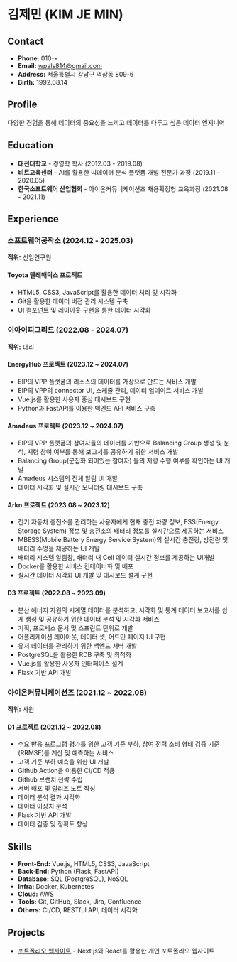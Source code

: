 # 김제민 (KIM JE MIN)

## Contact
- **Phone:** 010-****-****
- **Email:** wpals814@gmail.com
- **Address:** 서울특별시 강남구 역삼동 809-6
- **Birth:** 1992.08.14

## Profile
다양한 경험을 통해 데이터의 중요성을 느끼고 데이터를 다루고 싶은 데이터 엔지니어

## Education
- **대전대학교** - 경영학 학사 (2012.03 - 2019.08)
- **비트교육센터** - AI를 활용한 빅데이터 분석 플랫폼 개발 전문가 과정 (2019.11 - 2020.05)
- **한국소프트웨어 산업협회** - 아이온커뮤니케이션즈 채용확정형 교육과정 (2021.08 - 2021.11)

## Experience

### 소프트웨어공작소 (2024.12 - 2025.03)
**직위:** 선임연구원

#### Toyota 텔레매틱스 프로젝트
- HTML5, CSS3, JavaScript를 활용한 데이터 처리 및 시각화
- Git을 활용한 데이터 버전 관리 시스템 구축
- UI 컴포넌트 및 레이아웃 구현을 통한 데이터 시각화

### 이아이피그리드 (2022.08 - 2024.07)
**직위:** 대리

#### EnergyHub 프로젝트 (2023.12 ~ 2024.07)
- EIP의 VPP 플랫폼의 리소스의 데이터를 가상으로 만드는 서비스 개발
- EIP의 VPP의 connector UI, 스케줄 관리, 데이터 업데이트 서비스 개발
- Vue.js를 활용한 사용자 중심 대시보드 구현
- Python과 FastAPI를 이용한 백엔드 API 서비스 구축

#### Amadeus 프로젝트 (2023.12 ~ 2024.07)
- EIP의 VPP 플랫폼의 참여자들의 데이터를 기반으로 Balancing Group 생성 및 분석, 지령 참여 여부를 통해 보고서를 공유하기 위한 서비스 개발
- Balancing Group(군집화 되어있는 참여자) 들의 지령 수행 여부를 확인하는 UI 개발
- Amadeus 시스템의 전체 알림 UI 개발
- 데이터 시각화 및 실시간 모니터링 대시보드 구축

#### Arkn 프로젝트 (2023.08 ~ 2023.12)
- 전기 자동차 충전소를 관리하는 사용자에게 현재 충전 차량 정보, ESS(Energy Storage System) 정보 및 충전소의 배터리 정보를 실시간으로 제공하는 서비스
- MBESS(Mobile Battery Energy Service System)의 실시간 충전량, 방전량 및 배터리 수명을 제공하는 UI 개발
- 배터리 시스템 알림창, 배터리 내 Cell 데이터 실시간 정보를 제공하는 UI개발
- Docker를 활용한 서비스 컨테이너화 및 배포
- 실시간 데이터 시각화 UI 개발 및 대시보드 설계 구현

#### D3 프로젝트 (2022.08 ~ 2023.09)
- 분산 에너지 자원의 시계열 데이터를 분석하고, 시각화 및 통계 데이터 보고서를 쉽게 생성 및 공유하기 위한 데이터 분석 및 시각화 서비스
- 기획, 프로세스 문서 및 스프린트 단위로 개발
- 어플리케이션 레이아웃, 데이터 셋, 어드민 페이지 UI 구현
- 유저 데이터를 관리하기 위한 백엔드 서버 개발
- PostgreSQL을 활용한 RDB 구축 및 최적화
- Vue.js를 활용한 사용자 인터페이스 설계
- Flask 기반 API 개발

### 아이온커뮤니케이션즈 (2021.12 ~ 2022.08)
**직위:** 사원

#### D1 프로젝트 (2021.12 ~ 2022.08)
- 수요 반응 프로그램 평가를 위한 고객 기준 부하, 참여 전력 소비 형태 검증 기준(RRMSE)를 계산 및 예측하는 서비스
- 고객 기준 부하 예측을 위한 UI 개발
- Github Action을 이용한 CI/CD 적용
- Github 브랜치 전략 수립
- 서버 배포 및 릴리즈 노트 작성
- 데이터 분석 결과 시각화
- 데이터 이상치 분석
- Flask 기반 API 개발
- 데이터 검증 및 정확도 향상

## Skills
- **Front-End:** Vue.js, HTML5, CSS3, JavaScript
- **Back-End:** Python (Flask, FastAPI)
- **Database:** SQL (PostgreSQL), NoSQL
- **Infra:** Docker, Kubernetes
- **Cloud:** AWS
- **Tools:** Git, GitHub, Slack, Jira, Confluence
- **Others:** CI/CD, RESTful API, 데이터 시각화

## Projects
- [포트폴리오 웹사이트](https://github.com/kimmjen/Portfolio) - Next.js와 React를 활용한 개인 포트폴리오 웹사이트 